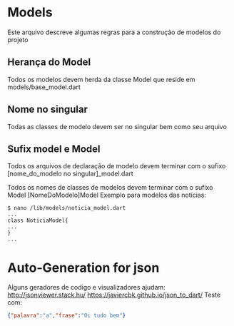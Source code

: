 # Models
Este arquivo descreve algumas regras para a construção de modelos do projeto


## Herança do Model
Todos os modelos devem herda da classe Model que reside em models/base_model.dart

## Nome no singular
Todas as classes de modelo devem ser no singular bem como seu arquivo

## Sufix model e Model
Todos os arquivos de declaração de modelo devem terminar com o sufixo [nome_do_modelo no singular]_model.dart

Todos os nomes de classes de modelos devem terminar com o sufixo Model [NomeDoModelo]Model
Exemplo para modelos das notícias:
~~~
$ nano /lib/models/noticia_model.dart
...
class NoticiaModel{
...
}
...
~~~

# Auto-Generation for json
Alguns geradores de codigo e visualizadores ajudam:
http://jsonviewer.stack.hu/
https://javiercbk.github.io/json_to_dart/
Teste com:
~~~json
{"palavra":"a","frase":"Oi tudo bem"}
~~~
